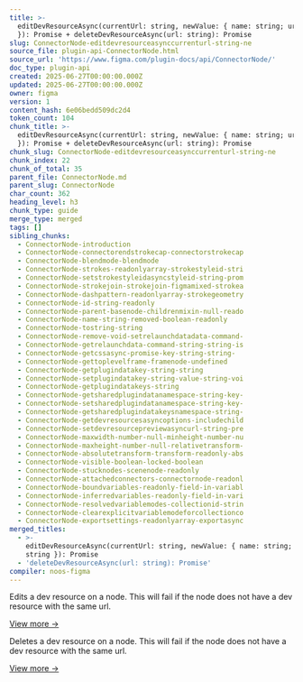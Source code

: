 ```yaml
---
title: >-
  editDevResourceAsync(currentUrl: string, newValue: { name: string; url: string
  }): Promise + deleteDevResourceAsync(url: string): Promise
slug: ConnectorNode-editdevresourceasynccurrenturl-string-ne
source_file: plugin-api-ConnectorNode.html
source_url: 'https://www.figma.com/plugin-docs/api/ConnectorNode/'
doc_type: plugin-api
created: 2025-06-27T00:00:00.000Z
updated: 2025-06-27T00:00:00.000Z
owner: figma
version: 1
content_hash: 6e06bedd509dc2d4
token_count: 104
chunk_title: >-
  editDevResourceAsync(currentUrl: string, newValue: { name: string; url: string
  }): Promise + deleteDevResourceAsync(url: string): Promise
chunk_slug: ConnectorNode-editdevresourceasynccurrenturl-string-ne
chunk_index: 22
chunk_of_total: 35
parent_file: ConnectorNode.md
parent_slug: ConnectorNode
char_count: 362
heading_level: h3
chunk_type: guide
merge_type: merged
tags: []
sibling_chunks:
  - ConnectorNode-introduction
  - ConnectorNode-connectorendstrokecap-connectorstrokecap
  - ConnectorNode-blendmode-blendmode
  - ConnectorNode-strokes-readonlyarray-strokestyleid-stri
  - ConnectorNode-setstrokestyleidasyncstyleid-string-prom
  - ConnectorNode-strokejoin-strokejoin-figmamixed-strokea
  - ConnectorNode-dashpattern-readonlyarray-strokegeometry
  - ConnectorNode-id-string-readonly
  - ConnectorNode-parent-basenode-childrenmixin-null-reado
  - ConnectorNode-name-string-removed-boolean-readonly
  - ConnectorNode-tostring-string
  - ConnectorNode-remove-void-setrelaunchdatadata-command-
  - ConnectorNode-getrelaunchdata-command-string-string-is
  - ConnectorNode-getcssasync-promise-key-string-string-
  - ConnectorNode-gettoplevelframe-framenode-undefined
  - ConnectorNode-getplugindatakey-string-string
  - ConnectorNode-setplugindatakey-string-value-string-voi
  - ConnectorNode-getplugindatakeys-string
  - ConnectorNode-getsharedplugindatanamespace-string-key-
  - ConnectorNode-setsharedplugindatanamespace-string-key-
  - ConnectorNode-getsharedplugindatakeysnamespace-string-
  - ConnectorNode-getdevresourcesasyncoptions-includechild
  - ConnectorNode-setdevresourcepreviewasyncurl-string-pre
  - ConnectorNode-maxwidth-number-null-minheight-number-nu
  - ConnectorNode-maxheight-number-null-relativetransform-
  - ConnectorNode-absolutetransform-transform-readonly-abs
  - ConnectorNode-visible-boolean-locked-boolean
  - ConnectorNode-stucknodes-scenenode-readonly
  - ConnectorNode-attachedconnectors-connectornode-readonl
  - ConnectorNode-boundvariables-readonly-field-in-variabl
  - ConnectorNode-inferredvariables-readonly-field-in-vari
  - ConnectorNode-resolvedvariablemodes-collectionid-strin
  - ConnectorNode-clearexplicitvariablemodeforcollectionco
  - ConnectorNode-exportsettings-readonlyarray-exportasync
merged_titles:
  - >-
    editDevResourceAsync(currentUrl: string, newValue: { name: string; url:
    string }): Promise
  - 'deleteDevResourceAsync(url: string): Promise'
compiler: noos-figma
---
```


Edits a dev resource on a node. This will fail if the node does not have a dev resource with the same url.

[View more →](/plugin-docs/api/properties/nodes-editdevresourceasync/)

Deletes a dev resource on a node. This will fail if the node does not have a dev resource with the same url.

[View more →](/plugin-docs/api/properties/nodes-deletedevresourceasync/)
